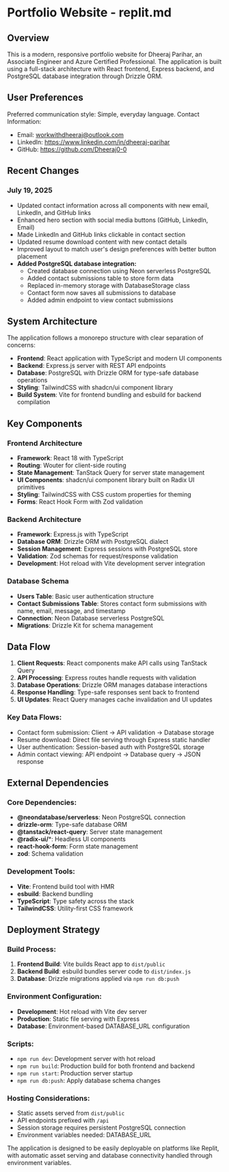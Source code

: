 # Portfolio Website - replit.md

## Overview

This is a modern, responsive portfolio website for Dheeraj Parihar, an Associate Engineer and Azure Certified Professional. The application is built using a full-stack architecture with React frontend, Express backend, and PostgreSQL database integration through Drizzle ORM.

## User Preferences

Preferred communication style: Simple, everyday language.
Contact Information:
- Email: workwithdheeraj@outlook.com
- LinkedIn: https://www.linkedin.com/in/dheeraj-parihar
- GitHub: https://github.com/Dheeraj0-0

## Recent Changes

### July 19, 2025
- Updated contact information across all components with new email, LinkedIn, and GitHub links
- Enhanced hero section with social media buttons (GitHub, LinkedIn, Email)
- Made LinkedIn and GitHub links clickable in contact section
- Updated resume download content with new contact details
- Improved layout to match user's design preferences with better button placement
- **Added PostgreSQL database integration:**
  - Created database connection using Neon serverless PostgreSQL
  - Added contact submissions table to store form data
  - Replaced in-memory storage with DatabaseStorage class
  - Contact form now saves all submissions to database
  - Added admin endpoint to view contact submissions

## System Architecture

The application follows a monorepo structure with clear separation of concerns:

- **Frontend**: React application with TypeScript and modern UI components
- **Backend**: Express.js server with REST API endpoints
- **Database**: PostgreSQL with Drizzle ORM for type-safe database operations
- **Styling**: TailwindCSS with shadcn/ui component library
- **Build System**: Vite for frontend bundling and esbuild for backend compilation

## Key Components

### Frontend Architecture
- **Framework**: React 18 with TypeScript
- **Routing**: Wouter for client-side routing
- **State Management**: TanStack Query for server state management
- **UI Components**: shadcn/ui component library built on Radix UI primitives
- **Styling**: TailwindCSS with CSS custom properties for theming
- **Forms**: React Hook Form with Zod validation

### Backend Architecture
- **Framework**: Express.js with TypeScript
- **Database ORM**: Drizzle ORM with PostgreSQL dialect
- **Session Management**: Express sessions with PostgreSQL store
- **Validation**: Zod schemas for request/response validation
- **Development**: Hot reload with Vite development server integration

### Database Schema
- **Users Table**: Basic user authentication structure  
- **Contact Submissions Table**: Stores contact form submissions with name, email, message, and timestamp
- **Connection**: Neon Database serverless PostgreSQL
- **Migrations**: Drizzle Kit for schema management

## Data Flow

1. **Client Requests**: React components make API calls using TanStack Query
2. **API Processing**: Express routes handle requests with validation
3. **Database Operations**: Drizzle ORM manages database interactions
4. **Response Handling**: Type-safe responses sent back to frontend
5. **UI Updates**: React Query manages cache invalidation and UI updates

### Key Data Flows:
- Contact form submission: Client → API validation → Database storage
- Resume download: Direct file serving through Express static handler
- User authentication: Session-based auth with PostgreSQL storage
- Admin contact viewing: API endpoint → Database query → JSON response

## External Dependencies

### Core Dependencies:
- **@neondatabase/serverless**: Neon PostgreSQL connection
- **drizzle-orm**: Type-safe database ORM
- **@tanstack/react-query**: Server state management
- **@radix-ui/***: Headless UI components
- **react-hook-form**: Form state management
- **zod**: Schema validation

### Development Tools:
- **Vite**: Frontend build tool with HMR
- **esbuild**: Backend bundling
- **TypeScript**: Type safety across the stack
- **TailwindCSS**: Utility-first CSS framework

## Deployment Strategy

### Build Process:
1. **Frontend Build**: Vite builds React app to `dist/public`
2. **Backend Build**: esbuild bundles server code to `dist/index.js`
3. **Database**: Drizzle migrations applied via `npm run db:push`

### Environment Configuration:
- **Development**: Hot reload with Vite dev server
- **Production**: Static file serving with Express
- **Database**: Environment-based DATABASE_URL configuration

### Scripts:
- `npm run dev`: Development server with hot reload
- `npm run build`: Production build for both frontend and backend
- `npm run start`: Production server startup
- `npm run db:push`: Apply database schema changes

### Hosting Considerations:
- Static assets served from `dist/public`
- API endpoints prefixed with `/api`
- Session storage requires persistent PostgreSQL connection
- Environment variables needed: DATABASE_URL

The application is designed to be easily deployable on platforms like Replit, with automatic asset serving and database connectivity handled through environment variables.